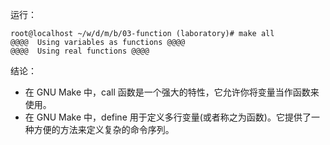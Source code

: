 运行：

```shell
root@localhost ~/w/d/m/b/03-function (laboratory)# make all
@@@@  Using variables as functions @@@@
@@@@  Using real functions @@@@
```

结论：
- 在 GNU Make 中，call 函数是一个强大的特性，它允许你将变量当作函数来使用。
- 在 GNU Make 中，define 用于定义多行变量(或者称之为函数)。它提供了一种方便的方法来定义复杂的命令序列。